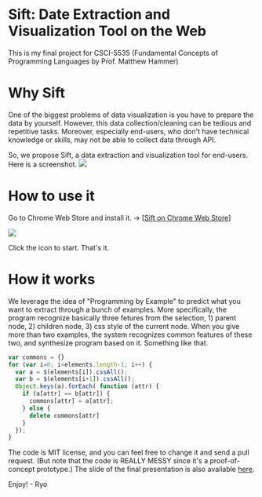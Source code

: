 # Sift: Date Extraction and Visualization Tool on the Web

This is my final project for CSCI-5535 (Fundamental Concepts of Programming Languages by Prof. Matthew Hammer)

# Why Sift 

One of the biggest problems of data visualization is you have to prepare the data by yourself. 
However, this data collection/cleaning can be tedious and repetitive tasks. Moreover, especially end-users, who don't have technical knowledge or skills, may not be able to collect data through API.

So, we propose Sift, a data extraction and visualization tool for end-users. Here is a screenshot.
![](https://github.com/ryosuzuki/sift/blob/master/resources/demo.gif)


# How to use it

Go to Chrome Web Store and install it. -> [[Sift on Chrome Web Store](https://chrome.google.com/webstore/detail/sift-date-extraction-and/jbcecgeacaplcfhomelekapejnbjifpc/)]

![](https://github.com/ryosuzuki/sift/blob/master/resources/chrome.png)

Click the icon to start. That's it.


# How it works 

We leverage the idea of "Programming by Example" to predict what you want to extract through a bunch of examples. 
More specifically, the program recognize basically three fetures from the selection, 1) parent node, 2) children node, 3) css style of the current node. When you give more than two examples, the system recognizes common features of these two, and synthesize program based on it. Something like that. 

```js
var commons = {}
for (var i=0; i<elements.length-1; i++) {
  var a = $(elements[i]).cssAll();
  var b = $(elements[i+1]).cssAll();
  Object.keys(a).forEach( function (attr) {
    if (a[attr] == b[attr]) {
      commons[attr] = a[attr];
    } else {
      delete commons[attr]
    }
  });
}
```

The code is MIT license, and you can feel free to change it and send a pull request. (But note that the code is REALLY MESSY since it's a proof-of-concept prototype.)
The slide of the final presentation is also available [here](https://github.com/ryosuzuki/sift/blob/master/resources/slide.pdf). 

Enjoy! - Ryo
